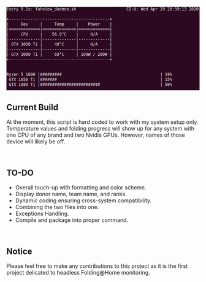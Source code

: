 ![Screenshot](./src/FAHView_screenshot.gif)

## Current Build
At the moment, this script is hard coded to work with my system setup only. Temperature values and folding progress will show up for any system with one CPU of any brand and two Nvidia GPUs. However, names of those device will likely be off.

<br>

## TO-DO
* Overall touch-up with formatting and color scheme.
* Display donor name, team name, and ranks.
* Dynamic coding ensuring cross-system compatibility.
* Combining the two files into one.
* Exceptions Handling.
* Compile and package into proper command.

<br>

## Notice
Please feel free to make any contributions to this project as it is the first project delicated to headless Folding@Home monitoring.
